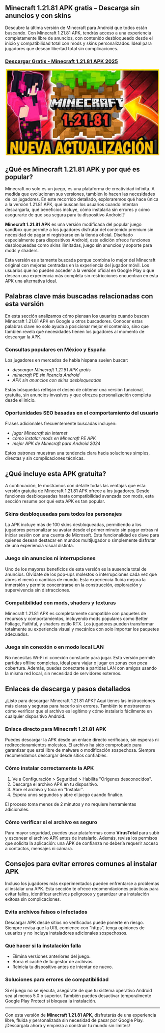 ## Minecraft 1.21.81 APK gratis – Descarga sin anuncios y con skins

Descubre la última versión de Minecraft para Android que todos están buscando. Con Minecraft 1.21.81 APK, tendrás acceso a una experiencia completamente libre de anuncios, con contenido desbloqueado desde el inicio y compatibilidad total con mods y skins personalizados. Ideal para jugadores que desean libertad total sin complicaciones.

### [Descargar Gratis - Minecraft 1.21.81 APK 2025](https://mobdroplus.com/games/minecraft-apk/)

<p align="center">
  <img src="https://raw.githubusercontent.com/Minecraft-1-21-81-Pocket-Edition/.github/main/images/minecraft-1.21.81-apk.jpeg" alt="Minecraft 1.21.81" width="500"/>
</p>

## ¿Qué es Minecraft 1.21.81 APK y por qué es popular?

Minecraft no solo es un juego, es una plataforma de creatividad infinita. A medida que evolucionan sus versiones, también lo hacen las necesidades de los jugadores. En este recorrido detallado, exploraremos qué hace única a la versión 1.21.81 APK, qué buscan los usuarios cuando intentan descargarla, qué beneficios incluye, cómo instalarla sin errores y cómo asegurarte de que sea segura para tu dispositivo Android.?

**Minecraft 1.21.81 APK** es una versión modificada del popular juego sandbox que permite a los jugadores disfrutar del contenido premium sin necesidad de pagar ni registrarse en la tienda oficial. Diseñado especialmente para dispositivos Android, esta edición ofrece funciones desbloqueadas como skins ilimitadas, juego sin anuncios y soporte para mods y shaders.

Esta versión es altamente buscada porque combina lo mejor del Minecraft original con mejoras centradas en la experiencia del jugador móvil. Los usuarios que no pueden acceder a la versión oficial en Google Play o que desean una experiencia más completa sin restricciones encuentran en esta APK una alternativa ideal.

## Palabras clave más buscadas relacionadas con esta versión

En esta sección analizamos cómo piensan los usuarios cuando buscan Minecraft 1.21.81 APK en Google u otros buscadores. Conocer estas palabras clave no solo ayuda a posicionar mejor el contenido, sino que también revela qué necesidades tienen los jugadores al momento de descargar la APK.

### Consultas populares en México y España

Los jugadores en mercados de habla hispana suelen buscar:

* *descargar Minecraft 1.21.81 APK gratis*
* *minecraft PE sin licencia Android*
* *APK sin anuncios con skins desbloqueadas*

Estas búsquedas reflejan el deseo de obtener una versión funcional, gratuita, sin anuncios invasivos y que ofrezca personalización completa desde el inicio.

### Oportunidades SEO basadas en el comportamiento del usuario

Frases adicionales frecuentemente buscadas incluyen:

* *jugar Minecraft sin internet*
* *cómo instalar mods en Minecraft PE APK*
* *mejor APK de Minecraft para Android 2024*

Estos patrones muestran una tendencia clara hacia soluciones simples, directas y sin complicaciones técnicas.

## ¿Qué incluye esta APK gratuita?

A continuación, te mostramos con detalle todas las ventajas que esta versión gratuita de Minecraft 1.21.81 APK ofrece a los jugadores. Desde funciones desbloqueadas hasta compatibilidad avanzada con mods, esta sección resume por qué esta APK es tan popular.

### Skins desbloqueadas para todos los personajes

La APK incluye más de 100 skins desbloqueadas, permitiendo a los jugadores personalizar su avatar desde el primer minuto sin pagar extras ni iniciar sesión con una cuenta de Microsoft. Esta funcionalidad es clave para quienes desean destacar en mundos multijugador o simplemente disfrutar de una experiencia visual distinta.

### Juego sin anuncios ni interrupciones

Uno de los mayores beneficios de esta versión es la ausencia total de anuncios. Olvídate de los pop-ups molestos o interrupciones cada vez que abres el menú o cambias de mundo. Esta experiencia fluida mejora la inmersión y permite concentrarse en la construcción, exploración y supervivencia sin distracciones.

### Compatibilidad con mods, shaders y texturas

Minecraft 1.21.81 APK es completamente compatible con paquetes de recursos y comportamientos, incluyendo mods populares como Better Foliage, Faithful, y shaders estilo RTX. Los jugadores pueden transformar totalmente su experiencia visual y mecánica con solo importar los paquetes adecuados.

### Juega sin conexión o en modo local LAN

No necesitas Wi-Fi ni conexión constante para jugar. Esta versión permite partidas offline completas, ideal para viajar o jugar en zonas con poca cobertura. Además, puedes conectarte a partidas LAN con amigos usando la misma red local, sin necesidad de servidores externos.

## Enlaces de descarga y pasos detallados

¿Listo para descargar Minecraft 1.21.81 APK? Aquí tienes las instrucciones más claras y seguras para hacerlo sin errores. También te mostraremos cómo verificar que el archivo es legítimo y cómo instalarlo fácilmente en cualquier dispositivo Android.

### Enlace directo para Minecraft 1.21.81 APK

Puedes descargar la APK desde un enlace directo verificado, sin esperas ni redireccionamientos molestos. El archivo ha sido comprobado para garantizar que está libre de malware o modificación sospechosa. Siempre recomendamos descargar desde sitios confiables.

### Cómo instalar correctamente la APK

1. Ve a Configuración > Seguridad > Habilita "Orígenes desconocidos".
2. Descarga el archivo APK en tu dispositivo.
3. Abre el archivo y toca en "Instalar".
4. Espera unos segundos y abre el juego cuando finalice.

El proceso toma menos de 2 minutos y no requiere herramientas adicionales.

### Cómo verificar si el archivo es seguro

Para mayor seguridad, puedes usar plataformas como **VirusTotal** para subir y escanear el archivo APK antes de instalarlo. Además, revisa los permisos que solicita la aplicación: una APK de confianza no debería requerir acceso a contactos, mensajes ni cámara.

## Consejos para evitar errores comunes al instalar APK

Incluso los jugadores más experimentados pueden enfrentarse a problemas al instalar una APK. Esta sección te ofrece recomendaciones prácticas para evitar fallos, identificar archivos peligrosos y garantizar una instalación exitosa sin complicaciones.

### Evita archivos falsos o infectados

Descargar APK desde sitios no verificados puede ponerte en riesgo. Siempre revisa que la URL comience con "https", tenga opiniones de usuarios y no incluya instaladores adicionales sospechosos.

### Qué hacer si la instalación falla

* Elimina versiones anteriores del juego.
* Borra el caché de tu gestor de archivos.
* Reinicia tu dispositivo antes de intentar de nuevo.

### Soluciones para errores de compatibilidad

Si el juego no se ejecuta, asegúrate de que tu sistema operativo Android sea al menos 5.0 o superior. También puedes desactivar temporalmente Google Play Protect si bloquea la instalación.

---

Con esta versión de **Minecraft 1.21.81 APK**, disfrutarás de una experiencia libre, fluida y personalizada sin necesidad de pasar por Google Play. ¡Descárgala ahora y empieza a construir tu mundo sin límites!
